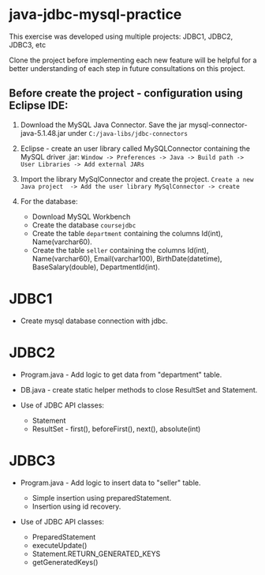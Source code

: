 # java-jdbc-mysql-practice
This exercise was developed using multiple projects: JDBC1, JDBC2, JDBC3, etc 

Clone the project before implementing each new feature will be helpful for a better understanding of each step in future consultations on this project.

## Before create the project - configuration using Eclipse IDE:
1. Download the MySQL Java Connector. Save the jar mysql-connector-java-5.1.48.jar under `C:/java-libs/jdbc-connectors`

2. Eclipse - create an user library called MySQLConnector containing the MySQL driver .jar: 
`Window -> Preferences -> Java -> Build path -> User Libraries -> Add external JARs` 

3. Import the library MySqlConnector and create the project.
`Create a new Java project  -> Add the user library MySqlConnector -> create`

4. For the database:
    - Download MySQL Workbench
    - Create the database `coursejdbc`
    - Create the table `department` containing the columns Id(int), Name(varchar60).
    - Create the table `seller` containing the columns Id(int), Name(varchar60), Email(varchar100), BirthDate(datetime), BaseSalary(double), DepartmentId(int).

# JDBC1
- Create mysql database connection with jdbc.

# JDBC2
- Program.java - Add logic to get data from "department" table.
- DB.java - create static helper methods to close ResultSet and Statement.

- Use of JDBC API classes: 
    - Statement
    - ResultSet - first(), beforeFirst(), next(), absolute(int)

# JDBC3
- Program.java - Add logic to insert data to "seller" table.
    - Simple insertion using preparedStatement.
    - Insertion using id recovery.

- Use of JDBC API classes: 
    - PreparedStatement
    - executeUpdate()
    - Statement.RETURN_GENERATED_KEYS
    - getGeneratedKeys()
